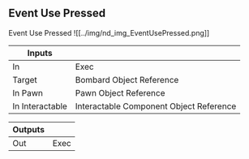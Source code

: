 ## Event Use Pressed
Event Use Pressed
![[../img/nd_img_EventUsePressed.png]]

|Inputs||
|--|--|
| In | Exec |
| Target | Bombard Object Reference |
| In Pawn | Pawn Object Reference |
| In Interactable | Interactable Component Object Reference |

|Outputs||
|--|--|
| Out | Exec |
